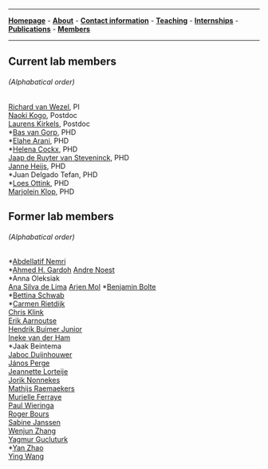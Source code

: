 

--------------------------------------
[**Homepage**](https://van-wezel.github.io/personalsite/) - [**About**](https://van-wezel.github.io/personalsite/about.html) - [**Contact information**](https://van-wezel.github.io/personalsite/contact.html) - [**Teaching**](https://van-wezel.github.io/personalsite/teaching.html) - [**Internships**](https://van-wezel.github.io/personalsite/internships.html) - [**Publications**](https://van-wezel.github.io/personalsite/publications.html) - [**Members**](https://van-wezel.github.io/personalsite/members.html) 

-------------------------------------------


## Current lab members
###### (Alphabatical order)

[Richard van Wezel](https://nl.linkedin.com/in/richard-van-wezel-b7bb71b0?trk=public_profile_browsemap_profile-result-card_result-card_full-click), PI  
[Naoki Kogo](https://nl.linkedin.com/in/naoki-kogo-04238953), Postdoc  
[Laurens Kirkels](https://nl.linkedin.com/in/laurenskirkels), Postdoc  
*[Bas van Gorp](https://nl.linkedin.com/in/basvangorp), PHD  
*[Elahe Arani](https://www.researchgate.net/profile/Elahe-Arani), PHD  
*[Helena Cockx](https://www.ru.nl/english/people/cockx-h/), PHD  
[Jaap de Ruyter van Steveninck](https://nl.linkedin.com/in/jaap-de-ruyter-van-steveninck-713209142), PHD  
[Janne Heijs](https://nl.linkedin.com/in/janneheijs), PHD  
*Juan Delgado Tefan, PHD  
*[Loes Ottink](https://www.ru.nl/english/people/ottink-l/), PHD  
[Marjolein Klop](https://nl.linkedin.com/in/marjolein-klop), PHD  




## Former lab members
###### (Alphabatical order)
*[Abdellatif Nemri](https://dl.acm.org/profile/99659213758)  
*[Ahmed H. Gardoh](https://www.researchgate.net/profile/Ahmed-Gardoh)
[Andre Noest](https://nl.linkedin.com/in/andre-j-noest-a2776141)  
*Anna Oleksiak  
[Ana Silva de Lima](https://nl.linkedin.com/in/ana-ligia-silva-de-lima-73138988)
[Arjen Mol](https://nl.linkedin.com/in/arjenmol)
*[Benjamin Bolte](https://www.researchgate.net/scientific-contributions/Benjamin-Bolte-2129731731)  
*[Bettina Schwab](http://bettina-schwab.net)  
*[Carmen Rietdijk](https://www.researchgate.net/scientific-contributions/Carmen-D-Rietdijk-2100865380)  
[Chris Klink](https://nl.linkedin.com/in/chrisklink)  
[Erik Aarnoutse](https://nl.linkedin.com/in/erik-aarnoutse-689a9196)  
[Hendrik Buimer Junior](https://nl.linkedin.com/in/hendrikbuimer/nl)  
[Ineke van der Ham](https://nl.linkedin.com/in/ineke-van-der-ham-4a1b375)  
*Jaak Beintema  
[Jaboc Duijnhouwer](https://www.linkedin.com/in/jacob-d)  
[János Perge](https://www.linkedin.com/in/jános-a-perge-ph-d-90b0207)  
[Jeannette Lorteije](https://nl.linkedin.com/in/jeannettelorteije)  
[Jorik Nonnekes](https://nl.linkedin.com/in/jorik-nonnekes-164668105)  
[Mathijs Raemaekers](https://nl.linkedin.com/in/mathijs-raemaekers-47614b2a)  
[Murielle Ferraye](https://nl.linkedin.com/in/murielle-ferraye-6941b488)  
[Paul Wieringa](https://nl.linkedin.com/in/paul-wieringa-a066b764)  
[Roger Bours](https://nl.linkedin.com/in/roger-bours-62b5168a?trk=people-guest_people_search-card)  
[Sabine Janssen](https://nl.linkedin.com/in/sabine-janssen-277a551b3)  
[Wenjun Zhang](https://nl.linkedin.com/in/wenjun-zhang-246091154)  
[Yagmur Gucluturk](https://nl.linkedin.com/in/yagmurgucluturk)  
*[Yan Zhao](https://www.researchgate.net/profile/Yan-Zhao-21)  
[Ying Wang](https://nl.linkedin.com/in/ying-wang-e-healthcare)  


